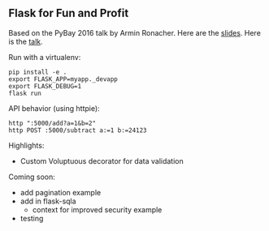 Flask for Fun and Profit
------------------------

Based on the PyBay 2016 talk by Armin Ronacher.
Here are the [slides](https://speakerdeck.com/player/94a53afb6a524ad88f301f62166a27e4?#).
Here is the [talk](https://youtu.be/1ByQhAM5c1I). 

Run with a virtualenv:

    pip install -e .
    export FLASK_APP=myapp._devapp
    export FLASK_DEBUG=1
    flask run

API behavior (using httpie):

    http ":5000/add?a=1&b=2"
    http POST :5000/subtract a:=1 b:=24123

Highlights:

- Custom Voluptuous decorator for data validation

Coming soon:

- add pagination example
- add in flask-sqla
    + context for improved security example
- testing